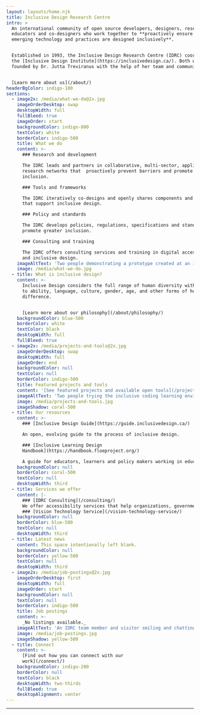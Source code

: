 ```yaml
---
layout: layouts/home.njk
title: Inclusive Design Research Centre
intro: >
  An international community of open source developers, designers, researchers,
  educators and co-designers who work together to **proactively ensure that
  emerging technology and practices are designed inclusively**.


  Established in 1993, the Inclusive Design Research Centre (IDRC) coordinates
  the [Inclusive Design Institute](https://inclusivedesign.ca/). Both were
  founded by Dr. Jutta Treviranus with the help of her team and community.


  [Learn more about us](/about/)
headerBgColor: indigo-100
sections:
  - image2x: /media/what-we-do@2x.jpg
    imageOrderDesktop: swap
    desktopWidth: full
    fullBleed: true
    imageOrder: start
    backgroundColor: indigo-800
    textColor: white
    borderColor: indigo-500
    title: What we do
    content: >-
      ### Research and development

      The IDRC leads and partners in collaborative, multi-sector, applied
      research networks that  proactively prevent barriers and promote greater
      inclusion.

      ### Tools and frameworks

      The IDRC iteratively co-designs and openly shares components and systems
      that support inclusive design.

      ### Policy and standards

      The IDRC develops policies, regulations, specifications and standards to
      promote greater inclusion.

      ### Consulting and training

      The IDRC offers consulting services and training in digital accessibility
      and inclusive design.
    imageAltText: 'Two people demonstrating a prototype created at an inclusive cities hackathon that the IDRC facilitated.'
    image: /media/what-we-do.jpg
  - title: What is inclusive design?
    content: >-
      Inclusive Design considers the full range of human diversity with respect
      to ability, language, culture, gender, age, and other forms of human
      difference.


      [Learn more about our philosophy](/about/philosophy/)
    backgroundColor: blue-500
    borderColor: white
    textColor: black
    desktopWidth: full
    fullBleed: true
  - image2x: /media/projects-and-tools@2x.jpg
    imageOrderDesktop: swap
    desktopWidth: full
    imageOrder: end
    backgroundColor: null
    textColor: null
    borderColor: indigo-500
    title: Featured projects and tools
    content: '[See featured projects and available open tools](/projects-and-tools/)'
    imageAltText: 'Two people trying the inclusive coding learning environment the IDRC has created, which involves robots, tactile boards, and cards.'
    image: /media/projects-and-tools.jpg
    imageShadow: coral-500
  - title: Our resources
    content: >-
      ### [Inclusive Design Guide](https://guide.inclusivedesign.ca/)

      An open, evolving guide to the process of inclusive design.

      ### [Inclusive Learning Design
      Handbook](https://handbook.floeproject.org/)

      A guide for educators, learners and policy makers working in education.
    backgroundColor: null
    borderColor: coral-500
    textColor: null
    desktopWidth: third
  - title: Services we offer
    content: |-
      ### [IDRC Consulting](/consulting/)
      We offer accessibility services that help organizations, governments, corporations, and non-profits ensure their offerings are inclusive.
      ### [Vision Technology Service](/vision-technology-service/)
    backgroundColor: null
    borderColor: blue-500
    textColor: null
    desktopWidth: third
  - title: Latest news
    content: This space intentionally left blank.
    backgroundColor: null
    borderColor: yellow-500
    textColor: null
    desktopWidth: third
  - image2x: /media/job-postings@2x.jpg
    imageOrderDesktop: first
    desktopWidth: full
    imageOrder: start
    backgroundColor: null
    textColor: null
    borderColor: indigo-500
    title: Job postings
    content: >-
      _No listings available._
    imageAltText: 'An IDRC team member and visitor smiling and chatting about a project demonstration at an event.'
    image: /media/job-postings.jpg
    imageShadow: yellow-500
  - title: Connect
    content: >-
      [Find out how you can connect with our
      work](/connect/)
    backgroundColor: indigo-200
    borderColor: null
    textColor: black
    desktopWidth: two-thirds
    fullBleed: true
    desktopAlignment: center
---
```

***
